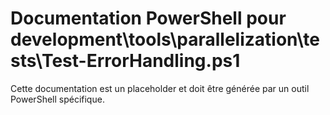 # Documentation PowerShell pour development\tools\parallelization\tests\Test-ErrorHandling.ps1

Cette documentation est un placeholder et doit être générée par un outil PowerShell spécifique.
